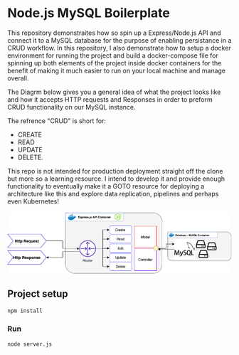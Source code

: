 # Node.js MySQL Boilerplate
This repository demonstraites how so spin up a Express/Node.js API and connect it to a MySQL database for the purpose of enabling persistance in a CRUD workflow.
In this repository, I also demonstrate how to setup a docker environment for running the project and build a docker-compose file for spinning up both elements of the project inside docker containers for the benefit of making it much easier to run on your local machine and manage overall. 

The Diagrm below gives you a general idea of what the project looks like and how it accepts HTTP requests and Responses in order to preform CRUD functionality on our MySQL instance. 

The refrence "CRUD" is short for:
- CREATE
- READ 
- UPDATE
- DELETE.

This repo is not intended for production deployment straight off the clone but more so a learning resource. I intend to develop it and provide enough functionality to eventually make it a GOTO resource for deploying a architecture like this and explore data replication, pipelines and perhaps even Kubernetes!

![Screenshot](resources/img/1.png)


## Project setup
```
npm install
```

### Run
```
node server.js
```